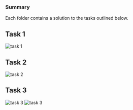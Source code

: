 ### Summary

Each folder contains a solution to the tasks outlined below.

## Task 1

![task 1](https://dl.dropboxusercontent.com/u/31042440/oceanlabs/task-1.JPG)

## Task 2

![task 2](https://dl.dropboxusercontent.com/u/31042440/oceanlabs/task-2.JPG)

## Task 3

![task 3](https://dl.dropboxusercontent.com/u/31042440/oceanlabs/task-3-1.JPG)
![task 3](https://dl.dropboxusercontent.com/u/31042440/oceanlabs/task-3-2.JPG)
